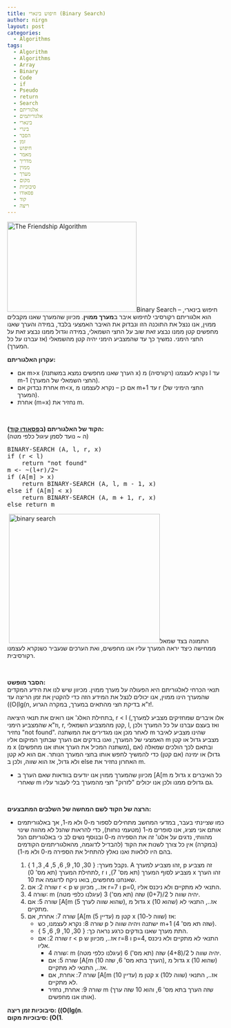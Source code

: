 ```yaml
---
title: חיפוש בינארי (Binary Search)
author: nirgn
layout: post
categories:
  - Algorithms
tags:
  - Algorithm
  - Algorithms
  - Array
  - Binary
  - Code
  - if
  - Pseudo
  - return
  - Search
  - אלגוריתם
  - אלגוריתמים
  - בינארי
  - בינרי
  - הסבר
  - זמן
  - חיפוש
  - מאמר
  - מדריך
  - ממוין
  - מערך
  - מקום
  - סיבוכיות
  - פסאודו
  - קוד
  - ריצה
---
```

[<img class="alignleft wp-image-1172" src="http://www.lifelongstudent.net/wp-content/uploads/2014/12/The_Friendship_Algorithm.png" alt="The Friendship Algorithm" width="300" height="209" />](http://www.lifelongstudent.net/wp-content/uploads/2014/12/The_Friendship_Algorithm.png)Binary Search &#8211; חיפוש בינארי, הוא אלגוריתם רקורסיבי לחיפוש איבר ב**מערך ממוין**. מכיוון שהמערך שאנו מקבלים ממוין, אנו ננצל את התוכנה הזו ונבדוק את האיבר האמצעי בלבד, במידה והערך שאנו מחפשים קטן ממנו נבצע זאת שוב על החצי השמאלי, במידה וגדול ממנו נבצע זאת על החצי הימני. נמשיך כך עד שהמצביע הימני יהיה קטן מהשמאלי (אז עברנו על כל המערך).

**עקרון האלגוריתם:**

  * אם m>x (הערך שאנו מחפשים נמצא במשתנה x) נקרא לעצמנו (רקורסיה) מ l עד m-1 (החצי השמאלי של המערך).
  * אחרת נבדוק אם m<x, אם כן &#8211; נקרא לעצמנו מ m+1 עד r (החצי הימיני של המערך).
  * אחרת (m=x) נחזיר את m.

<!--more-->

&nbsp;

**הקוד של האלגוריתם (ב<a href="http://en.wikipedia.org/wiki/Pseudocode" target="_blank">פסאודו קוד</a>):**  
(ה ~ נועד לסמן עיגול כלפי מטה)

<pre class="lang:default decode:true">BINARY-SEARCH (A, l, r, x)
if (r &lt; l)
    return "not found"
m &lt;- ~(l+r)/2~
if (A[m] &gt; x)
    return BINARY-SEARCH (A, l, m - 1, x)
else if (A[m] &lt; x)
    return BINARY-SEARCH (A, m + 1, r, x)
else return m</pre>

 [<img class="alignleft wp-image-1170" src="http://www.lifelongstudent.net/wp-content/uploads/2013/10/binary_search.png" alt="binary search" width="350" height="300" />](http://www.lifelongstudent.net/wp-content/uploads/2013/10/binary_search.png)התמונה בצד שמאל ממחישה כיצד יראה המערך עליו אנו מחפשים, ואת הערכים שנעביר כשנקרא לעצמנו רקורסיבית.

&nbsp;

**הסבר מופשט:**  
תנאי הכרחי לאלגוריתם היא הפעולה על מערך ממוין. מכיוון שיש לנו את הידע המקדים שהמערך הינו ממוין, אנו יכולים לנצל את המידע הזה כדי להקטין את זמן הריצה עד ((O(lg(n, ז"א בדיקת חצי מהתאים במערך, במקרה הגרוע!.

בתחילת האלג' אנו רואים את תנאי היציאה, r < l (אלו איברים שמחזיקים מצביע למערך, וז"א שהמצביע הימני, r, קטן מהמצביע השמאלי, l, ואז בעצם עברנו על כל המערך ולכן נחזיר "not found". לאחר מכן אנו מגדירים את המשתנה m שהינו מצביע לאיבר האמצעי של המערך, ואנו בודקים אם הערך שבתוך המיקום אליו m מצביע גדול או קטן מ x (משתנה המכיל את הערך אותו אנו מחפשים), ובתאם לכך הולכים שמאלה (אם גדול) או ימינה (אם קטן) כדי להמשיך לחפש אותו בחצי המערך הנותר. אם הוא לא קטן ולא גדול, אז הוא שווה, ולכן ב else האחרון נחזיר את m.

* מכיוון שהמערך ממוין אנו יודעים בוודאות שאם הערך ב [A[m גדול מ x כל האיברים שאחרי m גם גדולים ממנו ולכן אנו יכולים "לזרוק" חצי מהמערך בלי לעבור עליו.

&nbsp;

**הרצה של הקוד לשם המחשה של השלבים המתבצעים:**

* כמו שציינתי בעבר, במדעי המחשב מתחילים לספור מ-0 ולא מ-1, אך באלגוריתמים אותם אני מציג, אנו סופרים מ-1 (מטעמי נוחות), כדי להראות שהנל לא מהווה שינוי מהוותי, נדגים על אלגו' זה את הספירה מ-0 ובנוסף נשים לב כי באלגוריתם הנל (במקרה) אין כל צורך לשנות את הקוד (להבדיל לדוגמה, מהאלגוריתמים הקודמים בהם היו לולאות ואנו נאלץ להתחיל את הספירה מ-0 ולא מ-1).

  1. נקבל מערך: { 30, 10, 9, 6, 5, 4, 3, 1 }. A זהו מצביע למערך, p זה מצביע לתחילת המערך (תא מס' 0), r מצביע לסוף המערך (תא מס' 7), ו x זהו הערך שאנחנו מחפשים, בואו ניקח לדוגמה את 10.
  2. שורה 2: אם r < p אז.., מכיוון ש r=7 ו p=0, התנאי לא מתקיים ולא ניכנס אליו.
  3. שורה 4: m יהיה שווה ל 2/(0+7) שזה (תא מס') 3 (עיגלנו כלפי מטה).
  4. שורה 5: אם [A[m (שהוא שווה לערך 5), גדול מ x (שהוא 10) אז.., התנאי לא מתקיים.
  5. שורה 7: אחרת, אם [A[m (עדיין 5) קטן מ x (שווה ל-10) אז: <ul style="list-style-type: circle;">
      <li>
        שורה 8: נקרא לעצמנו, כש p ישתנה ויהיה שווה ל m+1 (שזה תא מס' 4).
      </li>
      <li>
        התת מערך שאנו בודקים כרגע נראה כך: { 30, 10, 9, 6, 5 }.
      </li>
      <li>
        שורה 2: אם r < p אז.., מכיוון ש r=8 ו p=4, התנאי לא מתקיים ולא ניכנס אליו. <ul style="list-style-type: square;">
          <li>
            שורה 4: m יהיה שווה ל 2/(4+8) שזה (תא מס') 6 (עיגלנו כלפי מטה).
          </li>
          <li>
            שורה 5: אם [A[m (הערך בתא מס' 6, שזה 10), גדול מ x (שהוא 10) אז.., התנאי לא מתקיים.
          </li>
          <li>
            שורה 7: אחרת, אם [A[m (עדיין 10) קטן מ x (שווה ל10) אז.., התנאי לא מתקיים.
          </li>
          <li>
            שורה 9: אחרת, נחזיר m (שזה הערך בתא מס' 6, והוא 10 שזה ערך אותו אנו מחפשים).
          </li>
        </ul>
      </li>
    </ul>

**סיבוכיות זמן ריצה: ((O(lg(n**.  
**סיבוכיות מקום: (O(1**.